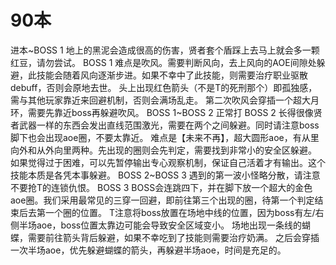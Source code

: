 
# 90本
进本~BOSS 1
地上的黑泥会造成很高的伤害，贤者套个盾踩上去马上就会多一颗红豆，请勿尝试。
BOSS 1
难点是吹风。需要判断风向，去上风向的AOE间隙处躲避，此技能会随着风向逐渐步进。如果不幸中了此技能，则需要治疗职业驱散debuff，否则会原地去世。
头上出现红色箭头（不是T的死刑那个）即孤独感，需与其他玩家靠近来回避机制，否则会满场乱走。
第二次吹风会穿插一个超大月环，需要先靠近boss再躲避吹风。
BOSS 1~BOSS 2
正常打
BOSS 2
长得很像贤者武器一样的东西会发出直线范围激光，需要在两个之间躲避。同时请注意boss脚下也会出现aoe圈，不要太靠近。
难点是【未来不再】，超大圆形aoe，有从里向外和从外向里两种。先出现的圈则会先判定，需要找到非常小的安全区躲避。
如果觉得过于困难，可以先暂停输出专心观察机制，保证自己活着才有输出。这个技能本质是各凭本事躲避。
BOSS 2~BOSS 3
遇到的第一波小怪略分散，请注意不要抢T的连锁仇恨。
BOSS 3
BOSS会连跳四下，并在脚下放一个超大的金色aoe圈。我们采用最常见的三穿一回避，即前往第三个出现的圈，待第一个判定结束后去第一个圈的位置。
T注意将boss放置在场地中线的位置，因为boss有左/右侧半场aoe，boss位置太靠边可能会导致安全区域变小。
场地出现一条线的蝴蝶，需要前往箭头背后躲避，如果不幸吃到了技能则需要治疗奶满。
之后会穿插一次半场aoe，优先躲避蝴蝶的箭头，再躲避半场aoe，时间是充足的。
<UnderConstruction />

